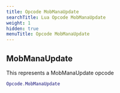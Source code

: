 ```yaml
---
title: Opcode MobManaUpdate
searchTitle: Lua Opcode MobManaUpdate
weight: 1
hidden: true
menuTitle: Opcode MobManaUpdate
---
```

## MobManaUpdate

This represents a MobManaUpdate opcode
```lua
Opcode.MobManaUpdate
```